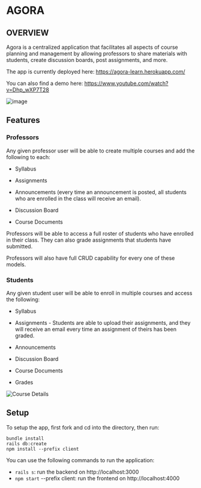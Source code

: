 
# AGORA

## OVERVIEW

Agora is a centralized application that facilitates all aspects of course planning and management by allowing professors to share materials with students, create discussion boards, post assignments, and more.

The app is currently deployed here: https://agora-learn.herokuapp.com/

You can also find a demo here: https://www.youtube.com/watch?v=Dhp_wXP7T28

![image](https://user-images.githubusercontent.com/79528112/189627957-1da69e46-7d63-470d-a75a-2c6c5a27ee5b.png)

## Features

### Professors

Any given professor user will be able to create multiple courses and add the following to each:

- Syllabus

- Assignments 

- Announcements (every time an announcement is posted, all students who are enrolled in the class will receive an email).

- Discussion Board

- Course Documents

Professors will be able to access a full roster of students who have enrolled in their class. They can also grade assignments that students have submitted.

Professors will also have full CRUD capability for every one of these models.

### Students

Any given student user will be able to enroll in multiple courses and access the following:

- Syllabus

- Assignments - Students are able to upload their assignments, and they will receive an email every time an assignment of theirs has been graded.

- Announcements

- Discussion Board

- Course Documents

- Grades

![Course Details](https://user-images.githubusercontent.com/79528112/189628679-a956ef80-989d-40a9-a82e-965b9a5b3331.JPG)

## Setup

To setup the app, first fork and cd into the directory, then run:

```
bundle install
rails db:create
npm install --prefix client
```

You can use the following commands to run the application:

- ```rails s```: run the backend on http://localhost:3000
- ```npm start``` --prefix client: run the frontend on http://localhost:4000




